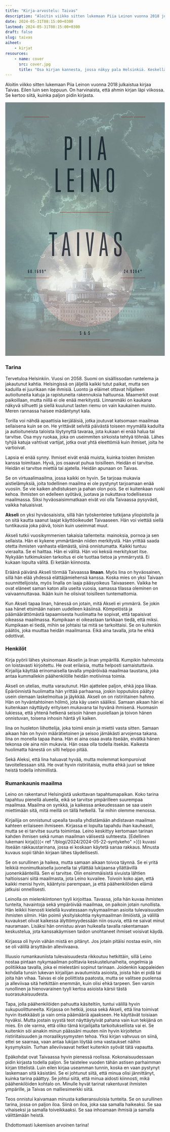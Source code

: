 ```yaml
---
title: "Kirja-arvostelu: Taivas"
description: "Aloitin viikko sitten lukemaan Piia Leinon vuonna 2018 julkaistua kirjaa Taivas. Eilen luin sen loppuun. On harvinaista, että ahmin kirjan läpi viikossa. Se kertoo siitä, kuinka paljon pidin kirjasta."
date: 2024-05-31T08:15:00+0300
lastmod: 2024-05-31T08:15:00+0300
draft: false
slug: taivas
aiheet:
    - kirjat
resources:
    - name: cover
      src: cover.jpg
      title: "Osa kirjan kannesta, jossa näkyy pala Helsinkiä. Keskellä on Helsingin tuomiokirkko. Sen yläpuolella on kirjan nimi. Nimen alla on koordinaatit: 60.1699°, 24.9484°"
---
```

Aloitin viikko sitten lukemaan Piia Leinon vuonna 2018 julkaistua kirjaa Taivas. Eilen luin sen loppuun. On harvinaista, että ahmin kirjan läpi viikossa. Se kertoo siitä, kuinka paljon pidin kirjasta.

<!--more-->

![Kirjan kansi, jonka ylälaidassa on pilviä ja alhaalla näkyy pala Helsinkiä. Keskellä on Helsingin tuomiokirkko. Sen on kirjan nimi. Nimen alla on koordinaatit: 60.1699°, 24.9484°](taivas.jpg)

### Tarina
Tervetuloa Helsinkiin. Vuosi on 2058. Suomi on sisällissodan runtelema ja jakautunut kahtia. Helsingissä on jäljellä kaikki tutut paikat, mutta sen kaduilla ei juurikaan näe ihmisiä. Luonto ja eläimet ottavat hiljalleen autioituneita katuja ja rapistuneita rakennuksia haltuunsa. Maamerkit ovat paikoillaan, mutta niillä ei ole enää merkitystä. Linnanmäki on kaukana näkyvä silhuetti ja siellä kuulunut lasten riemu on vain kaukainen muisto. Meren rannassa haisee mädäntynyt kala.

Torilla voi nähdä apaattisia kerjäläisiä, jotka joutuvat katsomaan maailmaa sellaisena kuin se on. He yrittävät selvitä päivästä toiseen myymällä kaduilta ja autioituneista taloista löytynyttä tavaraa, jota kukaan ei enää halua tai tarvitse. Osa myy ruokaa, joka on useimmiten sirkoista tehtyä töhnää. Lähes tyhjiä katuja vahtivat vartijat, jotka ovat yhtä eleettömiä kuin ihmiset, joita he vartioivat.

Lapsia ei enää synny. Ihmiset eivät enää muista, kuinka toisten ihmisten kanssa toimitaan. Hyvä, jos osaavat puhua toisilleen. Heidän ei tarvitse. Heidän ei tarvitse miettiä tai ajatella. Heidän apunaan on Taivas.

Se on virtuaalimaailma, jossa kaikki on hyvin. Se tarjoaa mukavia aistielämyksiä, joita todellinen maailma ei ole pystynyt tarjoamaan enää vuosiin. Se vie kaiken ahdistuksen ja pahan olon pois. Se ei kuitenkaan ruoki kehoa. Ihmisten on edelleen syötävä, juotava ja nukuttava todellisessa maailmassa. Siksi hyväosaisimmatkaan eivät voi olla Taivaassa pysyvästi, vaikka haluaisivat.

**Akseli** on yksi hyväosaisista, sillä hän työskentelee tutkijana yliopistolla ja on sitä kautta saanut laajat käyttöoikeudet Taivaaseen. Hän voi viettää siellä tuntikausia joka päivä, toisin kuin useimmat muut.

Akseli tutkii vuosikymmenien takaisia tallenteita: mainoksia, pornoa ja sen sellaista. Hän ei kykene ymmärtämän niiden merkitystä. Hän yrittää saada otetta ihmisten vanhasta elämästä, siinä onnistumatta. Kaikki tuntuu vieraalta. Se ei haittaa. Hän ei välitä. Hän voi keksiä merkitykset itse. Nykyään tutkimuksien tarkoitus ei ole tuottaa tietoa ja ymmärrystä. Ei kukaan lopulta välitä. Ei ketään kiinnosta.

Eräänä päivänä Akseli törmää Taivaassa **Iinaan**. Myös Iina on hyväosainen, sillä hän elää yhdessä elättäjämiehensä kanssa. Koska mies on yksi Taivaan suunnittelijoista, myös Iinalla on laaja pääsyoikeus Taivaaseen. Vaikka he ovat eläneet saman katon alla useita vuosia, samassa tilassa oleminen on vaivaannuttavaa. Ikään kuin he olisivat toisilleen tuntemattomia.

Kun Akseli tapaa Iinan, hänessä on jotain, mitä Akseli ei ymmärrä. Se jokin saa hänet etsimään naisen uudelleen käsiinsä. Kömpelöstä ja päämäärättömästä tapaamisesta huolimatta he sopivat, että tapaisivat oikeassa maailmassa. Kumpikaan ei oikeastaan tarkkaan tiedä, että miksi. Kumpikaan ei tiedä, mihin se johtaisi tai mitä se tarkoittaisi. Se on kuitenkin päätös, joka muuttaa heidän maailmansa. Eikä aina tavalla, jota he ehkä odottivat.

### Henkilöt
Kirja pyörii lähes yksinomaan Akselin ja Iinan ympärillä. Kumpikin hahmoista on loistavasti kirjoitettu. He ovat erilaisia, mutta helposti samaistuttavia. Kirjailija käyttää erinomaisella tavalla ympäröivää maailmaa taustana, joka antaa kummallekin päähenkilölle heidän motiivinsa toimia.

Akseli on utelias, mutta varautunut. Hän ajattelee paljon, ehkä jopa liikaa. Epäröinnistä huolimatta hän yrittää parhaansa, joskin lopputulos päätyy usein olemaan laskelmoitua ja jäykkää. Akseli on on ristiriitainen hahmo. Hän on hyväntahtoinen hölmö, jota käy usein sääliksi. Samaan aikaan hän ei kuitenkaan näyttäydy erityisen mukavana tai hyvänä ihmisenä. Huomasin lukiessa, että yhtenä hetkenä seisoin hänen puolellaan ja toivon hänen onnistuvan, toisena inhosin häntä yli kaiken.

Iina on huoleton liihottelija, joka toimii ensin ja miettii vasta sitten. Samaan aikaan hän on hyvin määrätietoinen ja seisoo jämäkästi arvojensa takana. Iina on monella tapaa ihana. Hän ei aina osaa avata itseään, eivätkä hänen tekonsa ole aina niin mukavia. Hän osaa olla todella itsekäs. Kaikesta huolimatta hänestä on silti helppo pitää.

Sekä Aleksi, että Iina haluavat hyvää, mutta molemmat kompuroivat tavoitellessaan sitä. He ovat hyvin ristiriitaisia, mutta ehkä juuri se tekee heistä todella inhimillistä.

### Rumankaunis maailma
Leino on rakentanut Helsingistä uskottavan tapahtumapaikan. Koko tarina tapahtuu pienellä alueella, eikä se tarvitse ympärilleen suurempaa maailmaa. Maailma on synkkä, ja kaikessa ankeudessaan se saa usein miettimään sitä, mitä meillä on tällä hetkellä. Tai mihin olemme menossa.

Kirjailija on onnistunut upealla tavalla yhdistämään ahdistavan maailman kahteen erilaiseen ihmiseen. Kirjassa ei lopulta tapahdu ihan kauheasti, mutta se ei tarvitse suurta toimintaa. Leino keskittyy kertomaan tarinan kahden ihmisen sekä ruman maailman välisestä suhteesta. [Edellinen lukemani kirja]({{< ref "/blogi/2024/2024-05-22-syntykeho" >}}) kuvasi itseään rakkaustarinana, jossa ei koskaan käytetä sanaa rakkaus. Minusta kuvaus sopii tähän kirjaan lähes täydellisesti.

Se on surullinen ja haikea, mutta samaan aikaan toivoa täynnä. Se ei yritä leikkiä monimutkaisella juonella tai yllättää lukijaansa yllättävillä juonenkäänteillä. Sen ei tarvitse. Olin ensimmäisistä sivuista lähtien haltioissani siitä maailmasta, jota Leino kuvailee. Toivoin koko ajan, että kaikki menisi hyvin, kääntyisi parempaan, ja että päähenkilöiden elämä jatkuisi onnellisesti.

Leinolla on mielenkiintonen tyyli kirjoittaa. Tavassa, jolla hän kuvaa ihmisten tunteita, havaintoja sekä ympäröivää maailmaa, on paikoin jotain runollista. Hän leikkii hienosti kielellä kuvatessaan nykymaailman asioita tulevaisuuden ihmisten silmin. Hän poimii yksityiskohtia nykymaailman ilmiöistä, ja välillä kuvaukset olivat kaikessa älyttömyydessään niin osuvia, että ne saivat minut nauramaan. Lisäksi hän onnistuu aivan huikealla tavalla rakentamaan keskustelua, jota kanssakäymisen taidon unohtaneet ihmiset voisivat käydä.

Kirjassa oli hyvin vähän mistä en pitänyt. Jos jotain pitäisi nostaa esiin, niin se oli välillä ärsyttävän alleviivaava.

Illuusio rumankauniista tulevaisuudesta rikkoutuu hetkittäin, sillä Leino nostaa pintaan nykymaailman polttavia keskustelunaiheita, ongelmia ja politiikkaa tavalla, joka ei mielestäni sopinut tarinaan. Joidenkin kappaleiden kohdalla tunsin lukevan kirjailijan avautumista asioista, joista hän ei pidä tai joita hän vihaa. Taivas ei ole poliittista paatosta, mutta se valitsee puolensa ja alleviivaa sitä hetkittäin enemmän, kuin olisi ehkä tarpeen. Sen varsin runollinen ja hienovarainen tyyli kertoa asioista kärsii tästä suorasukaisuudesta.

Tapa, jolla päähenkilöiden pahuutta käsiteltiin, tuntui välillä hyvin sukupuolittuneelta. Kirjassa on hetkiä, jossa sekä Akseli, että Iina toimivat hyvin itsekkäästi ja vain omia päämääriä ajaakseen. He käyttävät toisiaan hyväksi. Mutta jostain syystä teot näyttäytyivät pahana vain kun tekijänä on mies. En ole varma, että oliko tämä kirjailijalta tarkoituksellista vai ei. Se kuitenkin söi ainakin minun päässäni muuten niin hyvin kirjoitetun ristiriitaisuuden ja moraalikysymysten tehoa. Yksi kirjan vahvuus on siinä, ettei se saarnaa, vaan antaa lukijan löytää oma vastaukset näihin kysymyksiin. Turhan alleviivaavat hetket kuitenkin syövät tätä vapautta.

Epäkohdat ovat Taivaassa hyvin pienessä roolissa. Kokonaisuudessaan pidin kirjasta todella paljon. Se taistelee vuoden tähän astisen parhaimman kirjan tittelistä. Luin eilen kirjaa useamman tunnin, koska en vaan pystynyt laskemaan sitä käsistäni. Se ei johtunut siitä, että minua olisi jännittänyt, kuinka tarina päättyy. Se johtui siitä, että minua aidosti kiinnosti, mikä päähenkilöiden kohtalo on. Minulle hyvät tarinat rakentuvat ihmisten ympärille, ja Taivas on malliesimerkki siitä.

Teos onnistui kaivamaan minusta katkeransuloisia tunteita. Se on surullinen tarina, jossa on paljon iloa. Siinä on iloa, joka saa samalla haikeaksi. Se saa vihaiseksi ja samalla toiveikkaaksi. Se saa inhoamaan ihmisiä ja samalla välittämään heistä.

Ehdottomasti lukemisen arvoinen tarina!